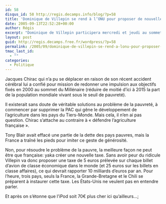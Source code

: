 ```yaml
---
id: 58
disqus_id: 58 http://regis.decamps.info/blog/?p=58
title: 'Dominique de Villepin se rend à l’ONU pour proposer de nouvelles taxes'
date: 2005-09-13T22:52:28+00:00
author: Régis
excerpt: "Dominique de Villepin participera mercredi et jeudi au sommet mondial des Nations unies, qui coïncide avec le 60e anniversaire de l'organisation. "
layout: post
guid: http://regis.decamps.free.fr/wordpress/?p=58
permalink: /2005/09/dominique-de-villepin-se-rend-a-lonu-pour-proposer-de-nouvelles-taxes/
tmac_last_id:
  - ""
categories:
  - Politique
---
```

Jacques Chirac qui n’a pu se déplacer en raison de son récent accident cérébral lui a confié pour mission de redonner une impulsion aux objectifs fixés en 2000 au sommet du Millénaire (réduire de moitié d’ici à 2015 la part de la population mondiale vivant sous le seuil de pauvreté).

Il existerait sans doute de véritable solutions au problème de la pauvreté, à commencer par supprimer la PAC qui gêne le développement de l’agriculture dans les pays du Tiers-Monde. Mais cela, il n’en ai pas question. Chirac s’attache au contraire à « défendre l’agriculture française ».

Tony Blair avait effacé une partie de la dette des pays pauvres, mais la France a traîné les pieds pour imiter ce geste de générosité.

Non, pour résoudre le problème de la pauvre, la meilleure façon ne peut être que française: yaka créer une nouvelle taxe. Sans avoir peur du ridicule Villepin va donc proposer une taxe de 5 euros prélevée sur chaque billet d’avion de classe économique dans le monde (et 25 euros sur les billets en classe affaires), ce qui devrait rapporter 10 milliards d’euros par an. Pour l’heure, trois pays, seuls la France, la Grande-Bretagne et le Chili se préparent à instaurer cette taxe. Les États-Unis ne veulent pas en entendre parler.

Et après on s’étonne que l’iPod soit 70€ plus cher ici qu’ailleurs…;
